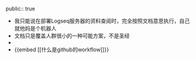 public:: true

- 我只能说在部署Logseq服务器的资料查阅时，完全按照文档意思执行，自己就他妈是个机器人
- 文档只是覆盖人群很小的一种可能方案，不是圣经
-
- {{embed [[什么是github的workflow]]}}